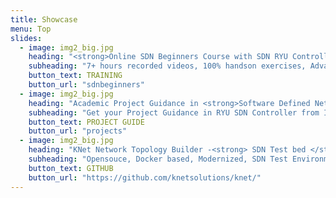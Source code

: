 ```yaml
---
title: Showcase
menu: Top
slides:
  - image: img2_big.jpg
    heading: "<strong>Online SDN Beginners Course with SDN RYU Controller</strong>"
    subheading: "7+ hours recorded videos, 100% handson exercises, Advanced Openflow concepts, SDN Application development(RYU Programming)"
    button_text: TRAINING
    button_url: "sdnbeginners"
  - image: img2_big.jpg
    heading: "Academic Project Guidance in <strong>Software Defined Networking </strong>.. !"
    subheading: "Get your Project Guidance in RYU SDN Controller from Industry professionals"
    button_text: PROJECT GUIDE
    button_url: "projects"  
  - image: img2_big.jpg
    heading: "KNet Network Topology Builder -<strong> SDN Test bed </strong>.. !"
    subheading: "Opensouce, Docker based, Modernized, SDN Test Environment.  Supports majororty of SDN Use cases"
    button_text: GITHUB
    button_url: "https://github.com/knetsolutions/knet/"
---
```



